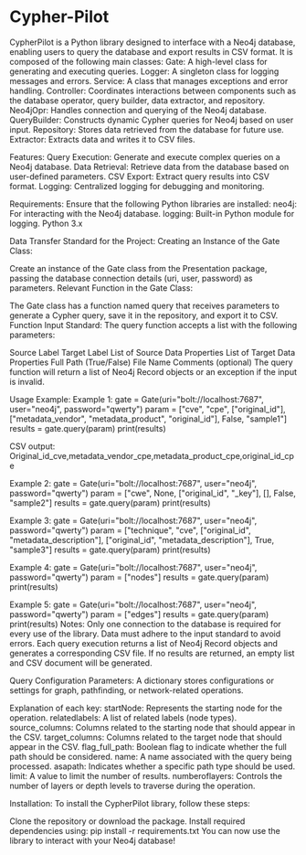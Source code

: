 # Cypher-Pilot
CypherPilot is a Python library designed to interface with a Neo4j database, enabling users to query the database and export results in CSV format. It is composed of the following main classes:
Gate: A high-level class for generating and executing queries.
Logger: A singleton class for logging messages and errors.
Service: A class that manages exceptions and error handling.
Controller: Coordinates interactions between components such as the database operator, query builder, data extractor, and repository.
Neo4jOpr: Handles connection and querying of the Neo4j database.
QueryBuilder: Constructs dynamic Cypher queries for Neo4j based on user input.
Repository: Stores data retrieved from the database for future use.
Extractor: Extracts data and writes it to CSV files.

Features:
Query Execution: Generate and execute complex queries on a Neo4j database.
Data Retrieval: Retrieve data from the database based on user-defined parameters.
CSV Export: Extract query results into CSV format.
Logging: Centralized logging for debugging and monitoring.

Requirements:
Ensure that the following Python libraries are installed:
neo4j: For interacting with the Neo4j database.
logging: Built-in Python module for logging.
Python 3.x

Data Transfer Standard for the Project:
Creating an Instance of the Gate Class:

Create an instance of the Gate class from the Presentation package, passing the database connection details (uri, user, password) as parameters.
Relevant Function in the Gate Class:

The Gate class has a function named query that receives parameters to generate a Cypher query, save it in the repository, and export it to CSV.
Function Input Standard: The query function accepts a list with the following parameters:

Source Label
Target Label
List of Source Data Properties
List of Target Data Properties
Full Path (True/False)
File Name
Comments (optional)
The query function will return a list of Neo4j Record objects or an exception if the input is invalid.

Usage Example:
Example 1:
gate = Gate(uri="bolt://localhost:7687", user="neo4j", password="qwerty")
param = ["cve", "cpe", ["original_id"], ["metadata_vendor", "metadata_product", "original_id"], False, "sample1"]
results = gate.query(param)
print(results)


CSV output:
Original_id_cve,metadata_vendor_cpe,metadata_product_cpe,original_id_cpe

Example 2:
gate = Gate(uri="bolt://localhost:7687", user="neo4j", password="qwerty")
param = ["cwe", None, ["original_id", "_key"], [], False, "sample2"]
results = gate.query(param)
print(results)

Example 3:
gate = Gate(uri="bolt://localhost:7687", user="neo4j", password="qwerty")
param = ["technique", "cve", ["original_id", "metadata_description"], ["original_id", "metadata_description"], True, "sample3"]
results = gate.query(param)
print(results)

Example 4:
gate = Gate(uri="bolt://localhost:7687", user="neo4j", password="qwerty")
param = ["nodes"]
results = gate.query(param)
print(results)

Example 5:
gate = Gate(uri="bolt://localhost:7687", user="neo4j", password="qwerty")
param = ["edges"]
results = gate.query(param)
print(results)
Notes:
Only one connection to the database is required for every use of the library.
Data must adhere to the input standard to avoid errors.
Each query execution returns a list of Neo4j Record objects and generates a corresponding CSV file.
If no results are returned, an empty list and CSV document will be generated.


Query Configuration Parameters:
A dictionary stores configurations or settings for graph, pathfinding, or network-related operations.

Explanation of each key:
startNode: Represents the starting node for the operation.
relatedlabels: A list of related labels (node types).
source_columns: Columns related to the starting node that should appear in the CSV.
target_columns: Columns related to the target node that should appear in the CSV.
flag_full_path: Boolean flag to indicate whether the full path should be considered.
name: A name associated with the query being processed.
asapath: Indicates whether a specific path type should be used.
limit: A value to limit the number of results.
numberoflayers: Controls the number of layers or depth levels to traverse during the operation.




Installation:
To install the CypherPilot library, follow these steps:

Clone the repository or download the package.
Install required dependencies using:
pip install -r requirements.txt
You can now use the library to interact with your Neo4j database!

